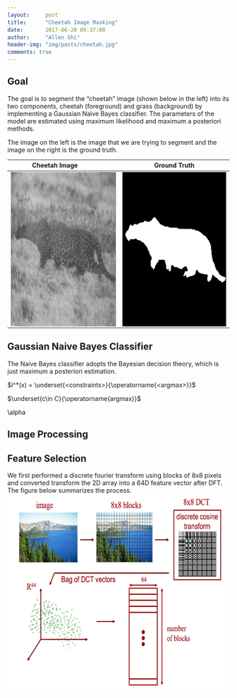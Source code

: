 ```yaml
---
layout:     post
title:      "Cheetah Image Masking"
date:       2017-06-20 09:37:00
author:     "Allen Shi"
header-img: "img/posts/cheetah.jpg"
comments: true
---
```


## Goal
The goal is to segment the “cheetah” image (shown below in the left) into its two components, cheetah (foreground) and grass (background) by implementing a Gaussian Naive Bayes classifier. The parameters of the model are estimated using maximum likelihood and maximum a posteriori methods.

The image on the left is the image that we are trying to segment and the image on the right is the ground truth.

Cheetah Image           |  Ground Truth
:-------------------------:|:-------------------------:
<img src="/img/posts/cheetah.png" align="left" width="350" height="350" >  |  <img src="/img/posts/cheetah_mask.png" align="right" width="350" height="350" >

## Gaussian Naive Bayes Classifier

The Naive Bayes classifier adopts the Bayesian decision theory, which is just maximum a posteriori estimation.

$i^*(x) = \underset{<constraints>}{\operatorname{<argmax>}}$

$\underset{c\in C}{\operatorname{argmax}}$

\alpha

## Image Processing

## Feature Selection
We first performed a discrete fourier transform using blocks of 8x8 pixels and converted transform the 2D array into a 64D feature vector after DFT. The figure below summarizes the process.
<img src="/img/posts/DFT.png" align="middle" width="550" height="450" >
